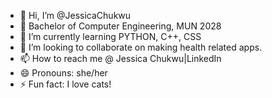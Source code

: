- 👋 Hi, I’m @JessicaChukwu
- 👀 Bachelor of Computer Engineering, MUN 2028
- 🌱 I’m currently learning PYTHON, C++, CSS
- 💞️ I’m looking to collaborate on making health related apps.
- 📫 How to reach me @ Jessica Chukwu|LinkedIn
- 😄 Pronouns: she/her
- ⚡ Fun fact: I love cats!

<!---
JessicaChukwu/JessicaChukwu is a ✨ special ✨ repository because its `README.md` (this file) appears on your GitHub profile.
You can click the Preview link to take a look at your changes.
--->
